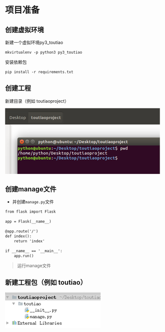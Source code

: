 # 项目准备

## 创建虚拟环境

新建一个虚拟环境py3\_toutiao

```
mkvirtualenv -p python3 py3_toutiao
```

安装依赖包

```
pip install -r requirements.txt
```

## 创建工程

新建目录（例如 toutiaoproject）

![](/assets/toutiaoproject.png)

## 创建manage文件

* 并创建`manage.py`文件

```
from flask import Flask

app = Flask(__name__)

@app.route('/')
def index():
    return 'index'

if __name__ == '__main__':
    app.run()
```

> 运行manage文件

## 新建工程包（例如 toutiao）

![](/assets/创建项目.png)



